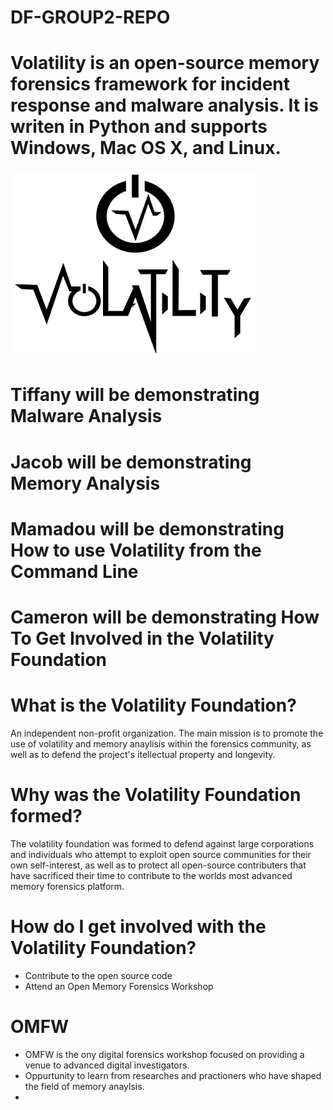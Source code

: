 # DF-GROUP2-REPO

# Volatility is an open-source memory forensics framework for incident response and malware analysis. It is writen in Python and supports Windows, Mac OS X, and Linux. #

![Volatility](volatility.png)


# Tiffany will be demonstrating Malware Analysis #

# Jacob will be demonstrating Memory Analysis #

# Mamadou will be demonstrating How to use Volatility from the Command Line #

# Cameron will be demonstrating How To Get Involved in the Volatility Foundation #



# What is the Volatility Foundation? #

An independent non-profit organization. The main mission is to promote the use of volatility and memory anaylisis within the forensics community, as well as to defend the project's itellectual property and longevity.

# Why was the Volatility Foundation formed? # 

The volatility foundation was formed to defend against large corporations and individuals who attempt to exploit open source communities for their own self-interest, as well as to protect all open-source contributers that have sacrificed their time to contribute to the worlds most advanced memory forensics platform.

# How do I get involved with the Volatility Foundation? #

- Contribute to the open source code
- Attend an Open Memory Forensics Workshop

# OMFW #

- OMFW is the ony digital forensics workshop focused on providing a venue to advanced digital investigators.
- Oppurtunity to learn from researches and practioners who have shaped the field of memory anaylsis.
- 
